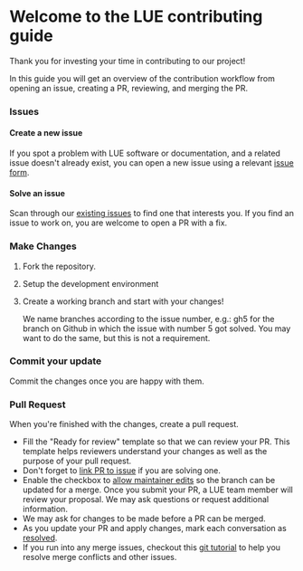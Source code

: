 # Welcome to the LUE contributing guide  <!-- omit in toc -->

Thank you for investing your time in contributing to our project!

In this guide you will get an overview of the contribution workflow from opening an issue,
creating a PR, reviewing, and merging the PR.


### Issues

#### Create a new issue

If you spot a problem with LUE software or documentation, and a related
issue doesn't already exist, you can open a new issue using a relevant [issue
form](https://github.com/computationalgeography/lue/issues/new/choose).


#### Solve an issue

Scan through our [existing issues](https://github.com/computationalgeography/docs/issues) to find
one that interests you. If you find an issue to work on, you are welcome to open a PR with a fix.


### Make Changes

1. Fork the repository.

2. Setup the development environment

3. Create a working branch and start with your changes!

   We name branches according to the issue number, e.g.: gh5 for the branch on Github in which
   the issue with number 5 got solved. You may want to do the same, but this is not a requirement.


### Commit your update

Commit the changes once you are happy with them.


### Pull Request

When you're finished with the changes, create a pull request.

- Fill the "Ready for review" template so that we can review your PR. This template helps
  reviewers understand your changes as well as the purpose of your pull request.
- Don't forget to [link PR to
  issue](https://docs.github.com/en/issues/tracking-your-work-with-issues/linking-a-pull-request-to-an-issue)
  if you are solving one.
- Enable the checkbox to [allow maintainer
  edits](https://docs.github.com/en/github/collaborating-with-issues-and-pull-requests/allowing-changes-to-a-pull-request-branch-created-from-a-fork)
  so the branch can be updated for a merge. Once you submit your PR, a LUE team member will
  review your proposal. We may ask questions or request additional information.
- We may ask for changes to be made before a PR can be merged.
- As you update your PR and apply changes, mark each conversation as
  [resolved](https://docs.github.com/en/github/collaborating-with-issues-and-pull-requests/commenting-on-a-pull-request#resolving-conversations).
- If you run into any merge issues, checkout this [git
  tutorial](https://github.com/skills/resolve-merge-conflicts) to help you resolve merge
  conflicts and other issues.
